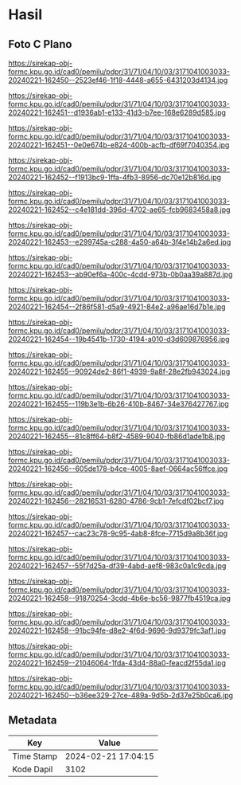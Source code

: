 # Hasil

## Foto C Plano

https://sirekap-obj-formc.kpu.go.id/cad0/pemilu/pdpr/31/71/04/10/03/3171041003033-20240221-162450--2523ef46-1f18-4448-a655-6431203d4134.jpg

https://sirekap-obj-formc.kpu.go.id/cad0/pemilu/pdpr/31/71/04/10/03/3171041003033-20240221-162451--d1936ab1-e133-41d3-b7ee-168e6289d585.jpg

https://sirekap-obj-formc.kpu.go.id/cad0/pemilu/pdpr/31/71/04/10/03/3171041003033-20240221-162451--0e0e674b-e824-400b-acfb-df69f7040354.jpg

https://sirekap-obj-formc.kpu.go.id/cad0/pemilu/pdpr/31/71/04/10/03/3171041003033-20240221-162452--f1913bc9-1ffa-4fb3-8956-dc70e12b816d.jpg

https://sirekap-obj-formc.kpu.go.id/cad0/pemilu/pdpr/31/71/04/10/03/3171041003033-20240221-162452--c4e181dd-396d-4702-ae65-fcb9683458a8.jpg

https://sirekap-obj-formc.kpu.go.id/cad0/pemilu/pdpr/31/71/04/10/03/3171041003033-20240221-162453--e299745a-c288-4a50-a64b-3f4e14b2a6ed.jpg

https://sirekap-obj-formc.kpu.go.id/cad0/pemilu/pdpr/31/71/04/10/03/3171041003033-20240221-162453--ab90ef6a-400c-4cdd-973b-0b0aa39a887d.jpg

https://sirekap-obj-formc.kpu.go.id/cad0/pemilu/pdpr/31/71/04/10/03/3171041003033-20240221-162454--2f86f581-d5a9-4921-84e2-a96ae16d7b1e.jpg

https://sirekap-obj-formc.kpu.go.id/cad0/pemilu/pdpr/31/71/04/10/03/3171041003033-20240221-162454--19b4541b-1730-4194-a010-d3d609876956.jpg

https://sirekap-obj-formc.kpu.go.id/cad0/pemilu/pdpr/31/71/04/10/03/3171041003033-20240221-162455--90924de2-86f1-4939-9a8f-28e2fb943024.jpg

https://sirekap-obj-formc.kpu.go.id/cad0/pemilu/pdpr/31/71/04/10/03/3171041003033-20240221-162455--119b3e1b-6b26-410b-8467-34e376427767.jpg

https://sirekap-obj-formc.kpu.go.id/cad0/pemilu/pdpr/31/71/04/10/03/3171041003033-20240221-162455--81c8ff64-b8f2-4589-9040-fb86d1ade1b8.jpg

https://sirekap-obj-formc.kpu.go.id/cad0/pemilu/pdpr/31/71/04/10/03/3171041003033-20240221-162456--605de178-b4ce-4005-8aef-0664ac56ffce.jpg

https://sirekap-obj-formc.kpu.go.id/cad0/pemilu/pdpr/31/71/04/10/03/3171041003033-20240221-162456--28216531-6280-4786-9cb1-7efcdf02bcf7.jpg

https://sirekap-obj-formc.kpu.go.id/cad0/pemilu/pdpr/31/71/04/10/03/3171041003033-20240221-162457--cac23c78-9c95-4ab8-8fce-7715d9a8b36f.jpg

https://sirekap-obj-formc.kpu.go.id/cad0/pemilu/pdpr/31/71/04/10/03/3171041003033-20240221-162457--55f7d25a-df39-4abd-aef8-983c0a1c9cda.jpg

https://sirekap-obj-formc.kpu.go.id/cad0/pemilu/pdpr/31/71/04/10/03/3171041003033-20240221-162458--91870254-3cdd-4b6e-bc56-9877fb4519ca.jpg

https://sirekap-obj-formc.kpu.go.id/cad0/pemilu/pdpr/31/71/04/10/03/3171041003033-20240221-162458--91bc94fe-d8e2-4f6d-9696-9d9379fc3af1.jpg

https://sirekap-obj-formc.kpu.go.id/cad0/pemilu/pdpr/31/71/04/10/03/3171041003033-20240221-162459--21046064-1fda-43d4-88a0-feacd2f55da1.jpg

https://sirekap-obj-formc.kpu.go.id/cad0/pemilu/pdpr/31/71/04/10/03/3171041003033-20240221-162450--b36ee329-27ce-489a-9d5b-2d37e25b0ca6.jpg


## Metadata

| Key        | Value               |
| ---------- | ------------------- |
| Time Stamp | 2024-02-21 17:04:15 |
| Kode Dapil | 3102                |



